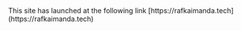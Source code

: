 <head><base target="_blank"></head>
This site has launched at the following link [https://rafkaimanda.tech](https://rafkaimanda.tech)
